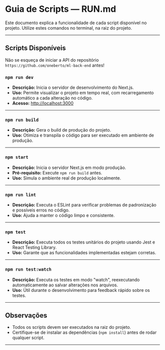 # Guia de Scripts — RUN.md

Este documento explica a funcionalidade de cada script disponível no projeto. Utilize estes comandos no terminal, na raiz do projeto.

---

## Scripts Disponíveis

Não se esqueça de iniciar a API do repositório `https://github.com/oneberto/ml-back-end` antes!

### `npm run dev`

- **Descrição:** Inicia o servidor de desenvolvimento do Next.js.
- **Uso:** Permite visualizar o projeto em tempo real, com recarregamento automático a cada alteração no código.
- **Acesso:** [http://localhost:3000](http://localhost:3000)

---

### `npm run build`

- **Descrição:** Gera o build de produção do projeto.
- **Uso:** Otimiza e transpila o código para ser executado em ambiente de produção.

---

### `npm start`

- **Descrição:** Inicia o servidor Next.js em modo produção.
- **Pré-requisito:** Execute `npm run build` antes.
- **Uso:** Simula o ambiente real de produção localmente.

---

### `npm run lint`

- **Descrição:** Executa o ESLint para verificar problemas de padronização e possíveis erros no código.
- **Uso:** Ajuda a manter o código limpo e consistente.

---

### `npm test`

- **Descrição:** Executa todos os testes unitários do projeto usando Jest e React Testing Library.
- **Uso:** Garante que as funcionalidades implementadas estejam corretas.

---

### `npm run test:watch`

- **Descrição:** Executa os testes em modo "watch", reexecutando automaticamente ao salvar alterações nos arquivos.
- **Uso:** Útil durante o desenvolvimento para feedback rápido sobre os testes.

---

## Observações

- Todos os scripts devem ser executados na raiz do projeto.
- Certifique-se de instalar as dependências (`npm install`) antes de rodar qualquer script.

---
